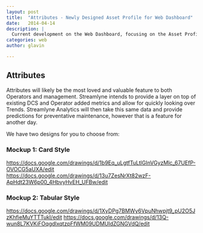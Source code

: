 ```yaml
---
layout: post
title:  "Attributes - Newly Designed Asset Profile for Web Dashboard"
date:   2014-04-14
description: |
  Current development on the Web Dashboard, focusing on the Asset Profile.
categories: web
author: glavin

---
```


## Attributes

Attributes will likely be the most loved and valuable feature to both Operators and management. Streamlyne intends to provide a layer on top of existing DCS and Operator added metrics and allow for quickly looking over Trends. Streamlyne Analytics will then take this same data and provide predictions for preventative maintenance, however that is a feature for another day.

We have two designs for you to choose from:

### Mockup 1: Card Style
https://docs.google.com/drawings/d/1b9Eq_uLgtfTuLtlGInVGyzMlc_67UEfP-OVOCG5aUXA/edit
https://docs.google.com/drawings/d/13u7ZesNrXt82wzF-ApHdt23W6p00_4HbvyHvEH_UFBw/edit

### Mockup 2: Tabular Style
https://docs.google.com/drawings/d/1XyDPg7BMWy6VpuNhwpjt9_pU2O5JzKhfieMuYTTTukI/edit
https://docs.google.com/drawings/d/13Q-wun8L7KVKiFOqgdlxqtzpFfWM09UDMUIdZGNGVdQ/edit
